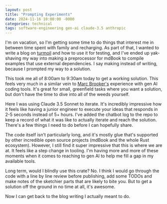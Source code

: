 ```yaml
---
layout: post
title: "Prompting Experiments"
date: 2024-11-16 10:00:00 -0000
categories: technical
tags: software-engineering gen-ai claude-3.5 anthropic
---
```


I'm on vacation, so I'm getting some time to do things that interest me in between time spent with family and recharging. As part of that, I wanted to write a blog on [turmoil](https://github.com/tokio-rs/turmoil) and how to use it for testing, and I've ended up yak-shaving my way into making a preprocessor for mdBook to compile examples that use external dependencies. I say making instead of writing, because I prompted my way to a solution. 

<!--more-->

This took me all of 8:00am to 9:30am today to get a working solution. This feels very much in a similar vein to [Marc Brooker's](https://www.linkedin.com/posts/marc-brooker-b431772b_one-thing-ive-enjoyed-in-the-run-up-to-re-activity-7255614212155006976-k47m?utm_source=share&utm_medium=member_desktop) experience with gen AI coding tools. It's great for small, greenfield tasks where you want a solution, but don't have the time to dive into all of the weeds yourself. 

Here I was using Claude 3.5 Sonnet to iterate. It's incredibly impressive how it feels like having a junior engineer to execute your ideas that responds in 2-5 seconds instead of 5+ hours. I've added the chatbot log to the repo to keep a record of what it was like to actually iterate and reach the solution. There's a few things I need to do before I can hopefully share. 

The code itself isn't particularly long, and it's mostly glue that's supported by other incredible open source projects (mdBook and the whole Rust ecosystem). However, I still find it super impressive that this is where we are at. It feels like a step change in tooling. I'm having more and more of these moments when it comes to reaching to gen AI to help me fill a gap in my available tools. 

Long term, would I blindly use this crate? No. I think I would go through the code with a line by line review before publishing, add some TODOs and make notes of the sketchier parts that are likely to bite you. But to get a solution off the ground in no time at all, it's awesome.

Now I can get back to the blog writing I actually meant to do.